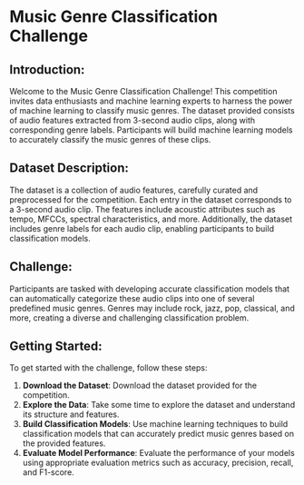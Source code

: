 # Music Genre Classification Challenge

## Introduction:
Welcome to the Music Genre Classification Challenge! This competition invites data enthusiasts and machine learning experts to harness the power of machine learning to classify music genres. The dataset provided consists of audio features extracted from 3-second audio clips, along with corresponding genre labels. Participants will build machine learning models to accurately classify the music genres of these clips.

## Dataset Description:
The dataset is a collection of audio features, carefully curated and preprocessed for the competition. Each entry in the dataset corresponds to a 3-second audio clip. The features include acoustic attributes such as tempo, MFCCs, spectral characteristics, and more. Additionally, the dataset includes genre labels for each audio clip, enabling participants to build classification models.

## Challenge:
Participants are tasked with developing accurate classification models that can automatically categorize these audio clips into one of several predefined music genres. Genres may include rock, jazz, pop, classical, and more, creating a diverse and challenging classification problem.

## Getting Started:
To get started with the challenge, follow these steps:
1. **Download the Dataset**: Download the dataset provided for the competition.
2. **Explore the Data**: Take some time to explore the dataset and understand its structure and features.
3. **Build Classification Models**: Use machine learning techniques to build classification models that can accurately predict music genres based on the provided features.
4. **Evaluate Model Performance**: Evaluate the performance of your models using appropriate evaluation metrics such as accuracy, precision, recall, and F1-score.
